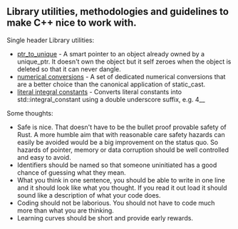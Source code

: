 ## Library utilities, methodologies and guidelines to make C++ nice to work with. 

Single header Library utilities:

+ [ptr_to_unique](https://github.com/make-cpp-nice/ptr_to_unique) - A smart pointer to an object already owned by a unique_ptr. It doesn't own the object but it self zeroes when the object is deleted so that it can never dangle. 
+ [numerical conversions](https://github.com/make-cpp-nice/numerical-conversions) - A set of dedicated numerical conversions that are a better choice than the canonical application of static_cast. 
+ [literal integral constants](https://github.com/make-cpp-nice/literal-integral-constants) - Converts literal constants into std::integral_constant using a double underscore suffix, e.g. 4__ 

Some thoughts:

+ Safe is nice. That doesn't have to be the bullet proof provable safety of Rust. A more humble aim that with reasonable care safety hazards can easily be avoided would be a big improvement on the status quo. So hazards of pointer, memory or data corruption should be well controlled and easy to avoid.
+ Identifiers should be named so that someone uninitiated has a good chance of guessing what they mean.
+ What you think in one sentence, you should be able to write in one line and it should look like what you thought. If you read it out load it should sound like a description of what your code does.
+ Coding should not be laborious. You should not have to code much more than what you are thinking.
+ Learning curves should be short and provide early rewards.




<!---
inglesflamenco/inglesflamenco is a ✨ special ✨ repository because its `README.md` (this file) appears on your GitHub profile.
You can click the Preview link to take a look at your changes.
--->
